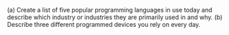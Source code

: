 (a) Create a list of five popular programming languages in use today and describe which industry or industries they are primarily used in and why.
(b) Describe three different programmed devices you rely on every day.
